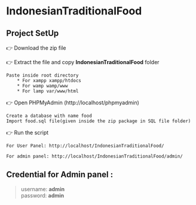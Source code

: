 # IndonesianTraditionalFood

## Project SetUp

👉 Download the zip file

👉 Extract the file and copy **IndonesianTraditionalFood** folder

    Paste inside root directory
        * For xampp xampp/htdocs 
        * For wamp wamp/www
        * For lamp var/www/html

👉 Open PHPMyAdmin (http://localhost/phpmyadmin)

    Create a database with name food
    Import food.sql file(given inside the zip package in SQL file folder)
   
👉 Run the script 

    For User Panel: http://localhost/IndonesianTraditionalFood/
    
    For admin panel: http://localhost/IndonesianTraditionalFood/admin/
    
 ## Credential for Admin panel :

> username: **admin**       
> password: **admin**
